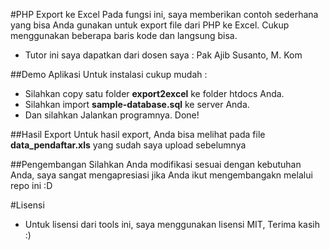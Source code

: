 #PHP Export ke Excel
Pada fungsi ini, saya memberikan contoh sederhana yang bisa Anda gunakan untuk export file dari PHP ke Excel. Cukup menggunakan beberapa baris kode dan langsung bisa.
- Tutor ini saya dapatkan dari dosen saya : Pak Ajib Susanto, M. Kom

##Demo Aplikasi
Untuk instalasi cukup mudah :
- Silahkan copy satu folder **export2excel** ke folder htdocs Anda.
- Silahkan import **sample-database.sql** ke server Anda.
- Dan silahkan Jalankan programnya. Done!

##Hasil Export
Untuk hasil export, Anda bisa melihat pada file **data_pendaftar.xls** yang sudah saya upload sebelumnya

##Pengembangan
Silahkan Anda modifikasi sesuai dengan kebutuhan Anda, saya sangat mengapresiasi jika Anda ikut mengembangakn melalui repo ini :D

#Lisensi
- Untuk lisensi dari tools ini, saya menggunakan lisensi MIT, Terima kasih :)
